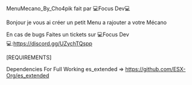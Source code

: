 
MenuMecano_By_Cho4pik fait par 💻Focus Dev💻

Bonjour je vous ai créer un petit Menu a rajouter a votre Mécano


En cas de bugs Faites un tickets sur 💻Focus Dev💻:https://discord.gg/UZychTQspp


[REQUIREMENTS]

Dependencies For Full Working
es_extended => https://github.com/ESX-Org/es_extended
